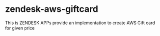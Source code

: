 # zendesk-aws-giftcard
This is ZENDESK APPs provide an implementation to create AWS Gift card for given price
